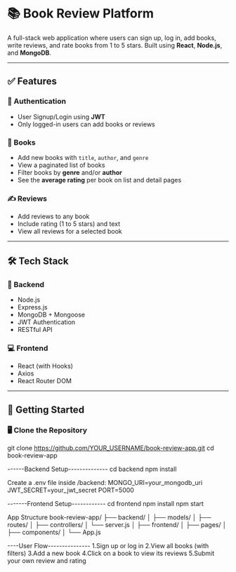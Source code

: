 # 📚 Book Review Platform

A full-stack web application where users can sign up, log in, add books, write reviews, and rate books from 1 to 5 stars. Built using **React**, **Node.js**, and **MongoDB**.

---

## ✅ Features

### 🔐 Authentication
- User Signup/Login using **JWT**
- Only logged-in users can add books or reviews

### 📘 Books
- Add new books with `title`, `author`, and `genre`
- View a paginated list of books
- Filter books by **genre** and/or **author**
- See the **average rating** per book on list and detail pages

### ✍️ Reviews
- Add reviews to any book
- Include rating (1 to 5 stars) and text
- View all reviews for a selected book

---

## 🛠 Tech Stack

### 🔧 Backend
- Node.js
- Express.js
- MongoDB + Mongoose
- JWT Authentication
- RESTful API

### 💻 Frontend
- React (with Hooks)
- Axios
- React Router DOM

---

## 🚀 Getting Started

### 🖥 Clone the Repository

git clone https://github.com/YOUR_USERNAME/book-review-app.git
cd book-review-app


------Backend Setup--------------
cd backend
npm install

Create a .env file inside /backend:
MONGO_URI=your_mongodb_uri
JWT_SECRET=your_jwt_secret
PORT=5000

-------Frontend Setup------------
cd frontend
npm install
npm start

App Structure
book-review-app/
├── backend/
│   ├── models/
│   ├── routes/
│   ├── controllers/
│   └── server.js
│
├── frontend/
│   ├── pages/
│   ├── components/
│   └── App.js


----User Flow---------------
1.Sign up or log in
2.View all books (with filters)
3.Add a new book
4.Click on a book to view its reviews
5.Submit your own review and rating
